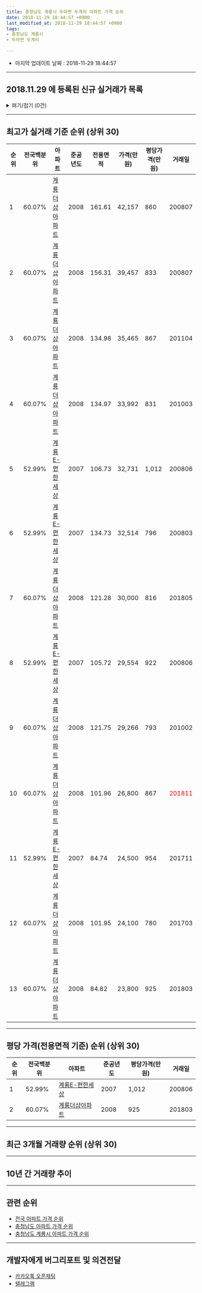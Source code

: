 ```yaml
---
title: 충청남도 계룡시 두마면 두계리 아파트 가격 순위
date: 2018-11-29 18:44:57 +0900
last_modified_at: 2018-11-29 18:44:57 +0900
tags:
- 충청남도 계룡시
- 두마면 두계리

---
```


* 마지막 업데이트 날짜 : 2018-11-29 18:44:57

---

## 2018.11.29 에 등록된 신규 실거래가 목록

<details>
<summary>펴기/접기 (0건)</summary>
<div markdown="1">

|아파트|준공년도|전용면적|가격(만원)|평당가격(만원)|거래일|전국백분위|
|---|---|---|---|---|---|---|
|없음|||||||


</div>
</details>

---

## 최고가 실거래 기준 순위 (상위 30)


|순위|전국백분위|아파트|준공년도|전용면적|가격(만원)|평당가격(만원)|거래일|
|---|---|---|---|---|---|---|---|
|1|60.07%|[계룡더샵아파트](https://search.naver.com/search.naver?query=%EC%B6%A9%EC%B2%AD%EB%82%A8%EB%8F%84+%EA%B3%84%EB%A3%A1%EC%8B%9C+%EB%91%90%EB%A7%88%EB%A9%B4+%EB%91%90%EA%B3%84%EB%A6%AC+%EA%B3%84%EB%A3%A1%EB%8D%94%EC%83%B5%EC%95%84%ED%8C%8C%ED%8A%B8)|2008|161.61|42,157|860|200807|
|2|60.07%|[계룡더샵아파트](https://search.naver.com/search.naver?query=%EC%B6%A9%EC%B2%AD%EB%82%A8%EB%8F%84+%EA%B3%84%EB%A3%A1%EC%8B%9C+%EB%91%90%EB%A7%88%EB%A9%B4+%EB%91%90%EA%B3%84%EB%A6%AC+%EA%B3%84%EB%A3%A1%EB%8D%94%EC%83%B5%EC%95%84%ED%8C%8C%ED%8A%B8)|2008|156.31|39,457|833|200807|
|3|60.07%|[계룡더샵아파트](https://search.naver.com/search.naver?query=%EC%B6%A9%EC%B2%AD%EB%82%A8%EB%8F%84+%EA%B3%84%EB%A3%A1%EC%8B%9C+%EB%91%90%EB%A7%88%EB%A9%B4+%EB%91%90%EA%B3%84%EB%A6%AC+%EA%B3%84%EB%A3%A1%EB%8D%94%EC%83%B5%EC%95%84%ED%8C%8C%ED%8A%B8)|2008|134.98|35,465|867|201104|
|4|60.07%|[계룡더샵아파트](https://search.naver.com/search.naver?query=%EC%B6%A9%EC%B2%AD%EB%82%A8%EB%8F%84+%EA%B3%84%EB%A3%A1%EC%8B%9C+%EB%91%90%EB%A7%88%EB%A9%B4+%EB%91%90%EA%B3%84%EB%A6%AC+%EA%B3%84%EB%A3%A1%EB%8D%94%EC%83%B5%EC%95%84%ED%8C%8C%ED%8A%B8)|2008|134.97|33,992|831|201003|
|5|52.99%|[계룡E-편한세상](https://search.naver.com/search.naver?query=%EC%B6%A9%EC%B2%AD%EB%82%A8%EB%8F%84+%EA%B3%84%EB%A3%A1%EC%8B%9C+%EB%91%90%EB%A7%88%EB%A9%B4+%EB%91%90%EA%B3%84%EB%A6%AC+%EA%B3%84%EB%A3%A1E-%ED%8E%B8%ED%95%9C%EC%84%B8%EC%83%81)|2007|106.73|32,731|1,012|200806|
|6|52.99%|[계룡E-편한세상](https://search.naver.com/search.naver?query=%EC%B6%A9%EC%B2%AD%EB%82%A8%EB%8F%84+%EA%B3%84%EB%A3%A1%EC%8B%9C+%EB%91%90%EB%A7%88%EB%A9%B4+%EB%91%90%EA%B3%84%EB%A6%AC+%EA%B3%84%EB%A3%A1E-%ED%8E%B8%ED%95%9C%EC%84%B8%EC%83%81)|2007|134.73|32,514|796|200803|
|7|60.07%|[계룡더샵아파트](https://search.naver.com/search.naver?query=%EC%B6%A9%EC%B2%AD%EB%82%A8%EB%8F%84+%EA%B3%84%EB%A3%A1%EC%8B%9C+%EB%91%90%EB%A7%88%EB%A9%B4+%EB%91%90%EA%B3%84%EB%A6%AC+%EA%B3%84%EB%A3%A1%EB%8D%94%EC%83%B5%EC%95%84%ED%8C%8C%ED%8A%B8)|2008|121.28|30,000|816|201805|
|8|52.99%|[계룡E-편한세상](https://search.naver.com/search.naver?query=%EC%B6%A9%EC%B2%AD%EB%82%A8%EB%8F%84+%EA%B3%84%EB%A3%A1%EC%8B%9C+%EB%91%90%EB%A7%88%EB%A9%B4+%EB%91%90%EA%B3%84%EB%A6%AC+%EA%B3%84%EB%A3%A1E-%ED%8E%B8%ED%95%9C%EC%84%B8%EC%83%81)|2007|105.72|29,554|922|200806|
|9|60.07%|[계룡더샵아파트](https://search.naver.com/search.naver?query=%EC%B6%A9%EC%B2%AD%EB%82%A8%EB%8F%84+%EA%B3%84%EB%A3%A1%EC%8B%9C+%EB%91%90%EB%A7%88%EB%A9%B4+%EB%91%90%EA%B3%84%EB%A6%AC+%EA%B3%84%EB%A3%A1%EB%8D%94%EC%83%B5%EC%95%84%ED%8C%8C%ED%8A%B8)|2008|121.75|29,266|793|201002|
|10|60.07%|[계룡더샵아파트](https://search.naver.com/search.naver?query=%EC%B6%A9%EC%B2%AD%EB%82%A8%EB%8F%84+%EA%B3%84%EB%A3%A1%EC%8B%9C+%EB%91%90%EB%A7%88%EB%A9%B4+%EB%91%90%EA%B3%84%EB%A6%AC+%EA%B3%84%EB%A3%A1%EB%8D%94%EC%83%B5%EC%95%84%ED%8C%8C%ED%8A%B8)|2008|101.96|26,800|867|<span style="color:red">201811</span>|
|11|52.99%|[계룡E-편한세상](https://search.naver.com/search.naver?query=%EC%B6%A9%EC%B2%AD%EB%82%A8%EB%8F%84+%EA%B3%84%EB%A3%A1%EC%8B%9C+%EB%91%90%EB%A7%88%EB%A9%B4+%EB%91%90%EA%B3%84%EB%A6%AC+%EA%B3%84%EB%A3%A1E-%ED%8E%B8%ED%95%9C%EC%84%B8%EC%83%81)|2007|84.74|24,500|954|201711|
|12|60.07%|[계룡더샵아파트](https://search.naver.com/search.naver?query=%EC%B6%A9%EC%B2%AD%EB%82%A8%EB%8F%84+%EA%B3%84%EB%A3%A1%EC%8B%9C+%EB%91%90%EB%A7%88%EB%A9%B4+%EB%91%90%EA%B3%84%EB%A6%AC+%EA%B3%84%EB%A3%A1%EB%8D%94%EC%83%B5%EC%95%84%ED%8C%8C%ED%8A%B8)|2008|101.95|24,100|780|201703|
|13|60.07%|[계룡더샵아파트](https://search.naver.com/search.naver?query=%EC%B6%A9%EC%B2%AD%EB%82%A8%EB%8F%84+%EA%B3%84%EB%A3%A1%EC%8B%9C+%EB%91%90%EB%A7%88%EB%A9%B4+%EB%91%90%EA%B3%84%EB%A6%AC+%EA%B3%84%EB%A3%A1%EB%8D%94%EC%83%B5%EC%95%84%ED%8C%8C%ED%8A%B8)|2008|84.82|23,800|925|201803|


---

## 평당 가격(전용면적 기준) 순위 (상위 30)


|순위|전국백분위|아파트|준공년도|평당가격(만원)|거래일|
|---|---|---|---|---|---|
|1|52.99%|[계룡E-편한세상](https://search.naver.com/search.naver?query=%EC%B6%A9%EC%B2%AD%EB%82%A8%EB%8F%84+%EA%B3%84%EB%A3%A1%EC%8B%9C+%EB%91%90%EB%A7%88%EB%A9%B4+%EB%91%90%EA%B3%84%EB%A6%AC+%EA%B3%84%EB%A3%A1E-%ED%8E%B8%ED%95%9C%EC%84%B8%EC%83%81)|2007|1,012|200806|
|2|60.07%|[계룡더샵아파트](https://search.naver.com/search.naver?query=%EC%B6%A9%EC%B2%AD%EB%82%A8%EB%8F%84+%EA%B3%84%EB%A3%A1%EC%8B%9C+%EB%91%90%EB%A7%88%EB%A9%B4+%EB%91%90%EA%B3%84%EB%A6%AC+%EA%B3%84%EB%A3%A1%EB%8D%94%EC%83%B5%EC%95%84%ED%8C%8C%ED%8A%B8)|2008|925|201803|


---

## 최근 3개월 거래량 순위 (상위 30)


<div style="width:100%;">
    <canvas id="deal_count_ranking" height="250"></canvas>
</div>


<script>
new Chart(document.getElementById("deal_count_ranking"), {
    type: 'horizontalBar',
    data: {
        labels: ['계룡더샵아파트', '계룡E-편한세상'],
        datasets: [{
            label: '실거래 수',
            data: [7, 3],
            borderColor: "rgba(255, 0, 128, 1)",
            backgroundColor: "rgba(255, 0, 128, 0.5)",
            fill: false,
        }]
    },
    options: {
        responsive: true,
        title: {
            display: true,
            text: '최근 3개월 거래량 순위'
        },
        tooltips: {
            mode: 'index',
            intersect: false,
            callbacks: {
                title: function(tooltipItems, data) {
                    return "실거래 수:";
                },
                label: function(tooltipItem, data) {
                    return data.labels[tooltipItem.index] + ": " + tooltipItem.xLabel;
                }
            }
        },
        hover: {
            mode: 'nearest',
            intersect: true
        },
        scales: {
            xAxes: [{
                display: true,
                scaleLabel: {
                    display: true,
                    labelString: '실거래 수'
                },
                ticks: {
                    suggestedMin: 0,
                }
            }],
            yAxes: [{
                display: true,
                ticks: {
                    autoSkip: false,
                    callback: function(value, index, values) {
                        if (value.length > 15)
                            return value.substr(0, 13) + "...";
                        else
                            return value;
                    }
                },
                scaleLabel: {
                    display: false,
                }
            }]
        }
    }
});

</script>


---

## 10년 간 거래량 추이


<div style="width:100%;">
    <canvas id="deal_progress" height="250"></canvas>
</div>

<script>
new Chart(document.getElementById("deal_progress"), {
    type: 'line',
    data: {
        labels: ['200811','200812','200901','200902','200903','200904','200905','200906','200907','200908','200909','200910','200911','200912','201001','201002','201003','201004','201005','201006','201007','201008','201009','201010','201011','201012','201101','201102','201103','201104','201105','201106','201107','201108','201109','201110','201111','201112','201201','201202','201203','201204','201205','201206','201207','201208','201209','201210','201211','201212','201301','201302','201303','201304','201305','201306','201307','201308','201309','201310','201311','201312','201401','201402','201403','201404','201405','201406','201407','201408','201409','201410','201411','201412','201501','201502','201503','201504','201505','201506','201507','201508','201509','201510','201511','201512','201601','201602','201603','201604','201605','201606','201607','201608','201609','201610','201611','201612','201701','201702','201703','201704','201705','201706','201707','201708','201709','201710','201711','201712','201801','201802','201803','201804','201805','201806','201807','201808','201809','201810','201811'],
        datasets: [{
            label: '실거래 수',
            pointRadius: 1,
            data: [2, 2, 1, 16, 2, 2, 0, 4, 3, 178, 7, 8, 12, 12, 19, 19, 37, 28, 24, 15, 33, 38, 49, 33, 34, 41, 46, 37, 30, 33, 16, 18, 23, 18, 28, 21, 15, 15, 5, 10, 7, 11, 7, 5, 7, 3, 5, 6, 11, 11, 11, 7, 7, 6, 3, 8, 2, 10, 19, 10, 13, 12, 14, 12, 11, 10, 9, 11, 8, 6, 8, 6, 10, 6, 10, 9, 9, 7, 9, 9, 4, 14, 9, 16, 19, 8, 19, 12, 16, 10, 12, 14, 7, 6, 11, 66, 25, 7, 5, 5, 15, 14, 9, 17, 9, 14, 11, 9, 12, 7, 12, 7, 9, 5, 7, 11, 5, 12, 3, 5, 2],
            borderColor: "rgba(255, 201, 14, 1)",
            backgroundColor: "rgba(255, 201, 14, 0.5)",
            fill: true,
        }]
    },
    options: {
        responsive: true,
        title: {
            display: true,
            text: '10년간 거래량 추이'
        },
        tooltips: {
            mode: 'index',
            intersect: false,
        },
        hover: {
            mode: 'nearest',
            intersect: true
        },
        scales: {
            xAxes: [{
                display: true,
                scaleLabel: {
                    display: true,
                    labelString: '년/월'
                }
            }],
            yAxes: [{
                display: true,
                ticks: {
                    suggestedMin: 0,
                },
                scaleLabel: {
                    display: true,
                    labelString: '실거래 수'
                }
            }]
        }
    }
});

</script>


---

## 관련 순위

- [전국 아파트 가격 순위](https://inasie.github.io/apt-ranking/전국)
- [충청남도 아파트 가격 순위](https://inasie.github.io/apt-ranking/충청남도)
- [충청남도 계룡시 아파트 가격 순위](https://inasie.github.io/apt-ranking/충청남도-계룡시)


---

## 개발자에게 버그리포트 및 의견전달

- [카카오톡 오픈채팅](https://open.kakao.com/o/gLJUAP4)
- [텔레그램](https://t.me/inasie)

